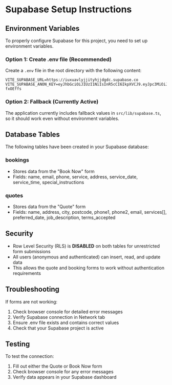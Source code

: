 # Supabase Setup Instructions

## Environment Variables

To properly configure Supabase for this project, you need to set up environment variables.

### Option 1: Create .env file (Recommended)

Create a `.env` file in the root directory with the following content:

```env
VITE_SUPABASE_URL=https://iuxuavlyjjityhjjdgdc.supabase.co
VITE_SUPABASE_ANON_KEY=eyJhbGciOiJIUzI1NiIsInR5cCI6IkpXVCJ9.eyJpc3MiOiJzdXBhYmFzZSIsInJlZiI6Iml1eHVhdmx5amppdHloampkZ2RjIiwicm9sZSI6ImFub24iLCJpYXQiOjE3NTQ4MTc1ODMsImV4cCI6MjA3MDM5MzU4M30.HuA509aN8j0Kax0cpxDZOrsDyTYVSMr3C3p-fxOEffs
```

### Option 2: Fallback (Currently Active)

The application currently includes fallback values in `src/lib/supabase.ts`, so it should work even without environment variables.

## Database Tables

The following tables have been created in your Supabase database:

### bookings
- Stores data from the "Book Now" form
- Fields: name, email, phone, service, address, service_date, service_time, special_instructions

### quotes  
- Stores data from the "Quote" form
- Fields: name, address, city, postcode, phone1, phone2, email, services[], preferred_date, job_description, terms_accepted

## Security

- Row Level Security (RLS) is **DISABLED** on both tables for unrestricted form submissions
- All users (anonymous and authenticated) can insert, read, and update data
- This allows the quote and booking forms to work without authentication requirements

## Troubleshooting

If forms are not working:

1. Check browser console for detailed error messages
2. Verify Supabase connection in Network tab
3. Ensure .env file exists and contains correct values
4. Check that your Supabase project is active

## Testing

To test the connection:
1. Fill out either the Quote or Book Now form
2. Check browser console for any error messages
3. Verify data appears in your Supabase dashboard
